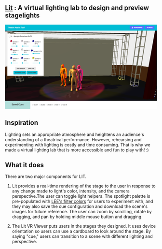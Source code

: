 ## [Lit](https://kongsally.github.io/LIT/) : A virtual lighting lab to design and preview stagelights
![](Sample_Shot.png)

## Inspiration
Lighting sets an appropriate atmosphere and heightens an audience's understanding of a theatrical performance. However, rehearsing and experimenting with lighting is costly and time consuming. That is why we made a virtual lighting lab that is more accessible and fun to play with! :)

## What it does
There are two major components for LIT.

1) Lit provides a real-time rendering of the stage to the user in response to any change made to light's color, intensity, and the camera perspective.The user can toggle light helpers. The spotlight palette is pre-populated with [LEE's filter colors](http://www.leefilters.com/lighting/colour-list.html) for users to experiment with, and they may also save the cue configuration and download the scene's images for future reference. The user can zoom by scrolling, rotate by dragging, and pan by holding middle mouse button and dragging.

2) The Lit VR Viewer puts users in the stages they designed. It uses device orientation so users can use a cardboard to look around the stage. By saying "cue," users can transition to a scene with different lighting and perspective. 
